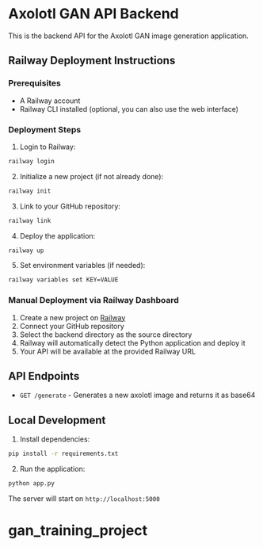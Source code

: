 # Axolotl GAN API Backend

This is the backend API for the Axolotl GAN image generation application.

## Railway Deployment Instructions

### Prerequisites
- A Railway account
- Railway CLI installed (optional, you can also use the web interface)

### Deployment Steps

1. Login to Railway:
```bash
railway login
```

2. Initialize a new project (if not already done):
```bash
railway init
```

3. Link to your GitHub repository:
```bash
railway link
```

4. Deploy the application:
```bash
railway up
```

5. Set environment variables (if needed):
```bash
railway variables set KEY=VALUE
```

### Manual Deployment via Railway Dashboard

1. Create a new project on [Railway](https://railway.app/)
2. Connect your GitHub repository
3. Select the backend directory as the source directory
4. Railway will automatically detect the Python application and deploy it
5. Your API will be available at the provided Railway URL

## API Endpoints

- `GET /generate` - Generates a new axolotl image and returns it as base64

## Local Development

1. Install dependencies:
```bash
pip install -r requirements.txt
```

2. Run the application:
```bash
python app.py
```

The server will start on `http://localhost:5000`
# gan_training_project
